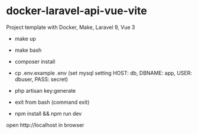 # docker-laravel-api-vue-vite

Project template with Docker, Make, Laravel 9, Vue 3

- make up
- make bash

- composer install
- cp .env.example .env (set mysql setting HOST: db, DBNAME: app, USER: dbuser, PASS: secret)
- php artisan key:generate
- exit from bash (command exit)

- npm install && npm run dev

open http://localhost in browser
